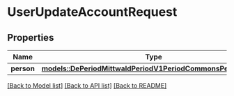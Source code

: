 # UserUpdateAccountRequest

## Properties

Name | Type | Description | Notes
------------ | ------------- | ------------- | -------------
**person** | [**models::DePeriodMittwaldPeriodV1PeriodCommonsPeriodPerson**](de.mittwald.v1.commons.Person.md) |  | 

[[Back to Model list]](../README.md#documentation-for-models) [[Back to API list]](../README.md#documentation-for-api-endpoints) [[Back to README]](../README.md)


